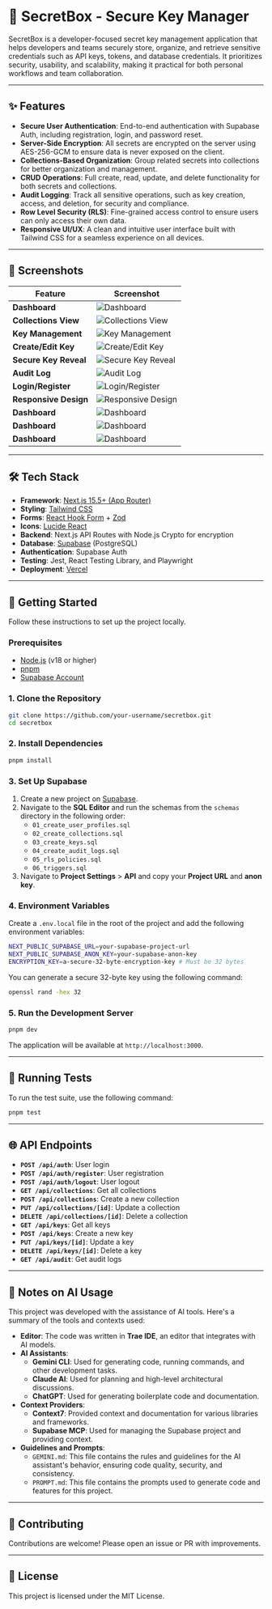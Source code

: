 # 🔐 SecretBox - Secure Key Manager

SecretBox is a developer-focused secret key management application that helps developers and teams securely store, organize, and retrieve sensitive credentials such as API keys, tokens, and database credentials. It prioritizes security, usability, and scalability, making it practical for both personal workflows and team collaboration.

---

## ✨ Features

- **Secure User Authentication**: End-to-end authentication with Supabase Auth, including registration, login, and password reset.
- **Server-Side Encryption**: All secrets are encrypted on the server using AES-256-GCM to ensure data is never exposed on the client.
- **Collections-Based Organization**: Group related secrets into collections for better organization and management.
- **CRUD Operations**: Full create, read, update, and delete functionality for both secrets and collections.
- **Audit Logging**: Track all sensitive operations, such as key creation, access, and deletion, for security and compliance.
- **Row Level Security (RLS)**: Fine-grained access control to ensure users can only access their own data.
- **Responsive UI/UX**: A clean and intuitive user interface built with Tailwind CSS for a seamless experience on all devices.

---

## 📸 Screenshots

| Feature | Screenshot |
| --- | --- |
| **Dashboard** | ![Dashboard](screenshots/Project-1.png) |
| **Collections View** | ![Collections View](screenshots/Project-2.png) |
| **Key Management** | ![Key Management](screenshots/Project-3.png) |
| **Create/Edit Key** | ![Create/Edit Key](screenshots/Project-4.png) |
| **Secure Key Reveal** | ![Secure Key Reveal](screenshots/Project-5.png) |
| **Audit Log** | ![Audit Log](screenshots/Project-6.png) |
| **Login/Register** | ![Login/Register](screenshots/Project-7.png) |
| **Responsive Design** | ![Responsive Design](screenshots/Project-8.png) |
| **Dashboard** | ![Dashboard](screenshots/Project-screen-9.png) |
| **Dashboard** | ![Dashboard](screenshots/Project-screen-10.png) |
| **Dashboard** | ![Dashboard](screenshots/Project-screen-11.png) |

---

## 🛠️ Tech Stack

- **Framework**: [Next.js 15.5+ (App Router)](https://nextjs.org/)
- **Styling**: [Tailwind CSS](https://tailwindcss.com/)
- **Forms**: [React Hook Form](https://react-hook-form.com/) + [Zod](https://zod.dev/)
- **Icons**: [Lucide React](https://lucide.dev/)
- **Backend**: Next.js API Routes with Node.js Crypto for encryption
- **Database**: [Supabase](https://supabase.com/) (PostgreSQL)
- **Authentication**: Supabase Auth
- **Testing**: Jest, React Testing Library, and Playwright
- **Deployment**: [Vercel](https://vercel.com/)

---

## 🚀 Getting Started

Follow these instructions to set up the project locally.

### Prerequisites

- [Node.js](https://nodejs.org/en/) (v18 or higher)
- [pnpm](https://pnpm.io/)
- [Supabase Account](https://supabase.com/)

### 1. Clone the Repository

```bash
git clone https://github.com/your-username/secretbox.git
cd secretbox
```

### 2. Install Dependencies

```bash
pnpm install
```

### 3. Set Up Supabase

1.  Create a new project on [Supabase](https://supabase.com/).
2.  Navigate to the **SQL Editor** and run the schemas from the `schemas` directory in the following order:
    - `01_create_user_profiles.sql`
    - `02_create_collections.sql`
    - `03_create_keys.sql`
    - `04_create_audit_logs.sql`
    - `05_rls_policies.sql`
    - `06_triggers.sql`
3.  Navigate to **Project Settings** > **API** and copy your **Project URL** and **anon key**.

### 4. Environment Variables

Create a `.env.local` file in the root of the project and add the following environment variables:

```bash
NEXT_PUBLIC_SUPABASE_URL=your-supabase-project-url
NEXT_PUBLIC_SUPABASE_ANON_KEY=your-supabase-anon-key
ENCRYPTION_KEY=a-secure-32-byte-encryption-key # Must be 32 bytes
```

You can generate a secure 32-byte key using the following command:

```bash
openssl rand -hex 32
```

### 5. Run the Development Server

```bash
pnpm dev
```

The application will be available at `http://localhost:3000`.

---

## 🧪 Running Tests

To run the test suite, use the following command:

```bash
pnpm test
```

---

## 🌐 API Endpoints

- **`POST /api/auth`**: User login
- **`POST /api/auth/register`**: User registration
- **`POST /api/auth/logout`**: User logout
- **`GET /api/collections`**: Get all collections
- **`POST /api/collections`**: Create a new collection
- **`PUT /api/collections/[id]`**: Update a collection
- **`DELETE /api/collections/[id]`**: Delete a collection
- **`GET /api/keys`**: Get all keys
- **`POST /api/keys`**: Create a new key
- **`PUT /api/keys/[id]`**: Update a key
- **`DELETE /api/keys/[id]`**: Delete a key
- **`GET /api/audit`**: Get audit logs

---

## 🤖 Notes on AI Usage

This project was developed with the assistance of AI tools. Here's a summary of the tools and contexts used:

*   **Editor**: The code was written in **Trae IDE**, an editor that integrates with AI models.
*   **AI Assistants**:
    *   **Gemini CLI**: Used for generating code, running commands, and other development tasks.
    *   **Claude AI**: Used for planning and high-level architectural discussions.
    *   **ChatGPT**: Used for generating boilerplate code and documentation.
*   **Context Providers**:
    *   **Context7**: Provided context and documentation for various libraries and frameworks.
    *   **Supabase MCP**: Used for managing the Supabase project and providing context.
*   **Guidelines and Prompts**:
    *   `GEMINI.md`: This file contains the rules and guidelines for the AI assistant's behavior, ensuring code quality, security, and consistency.
    *   `PROMPT.md`: This file contains the prompts used to generate code and features for this project.

---

## 🤝 Contributing

Contributions are welcome! Please open an issue or PR with improvements.

---

## 📜 License

This project is licensed under the MIT License.